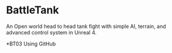 # BattleTank
An Open world head to head tank fight with simple AI, terrain, and advanced control system in Unreal 4.


*BT03 Using GitHub
